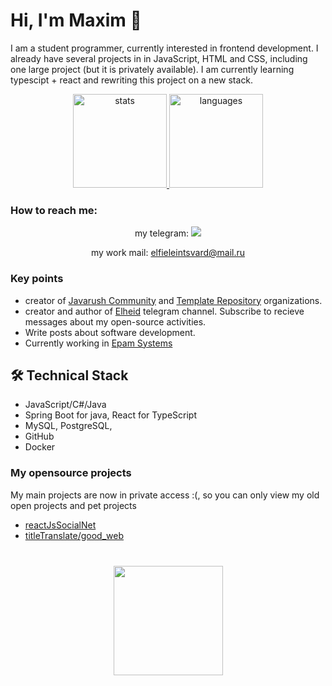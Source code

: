 # Hi, I'm Maxim 👋
I am a student programmer, currently interested in frontend development.
I already have several projects in in JavaScript, HTML and CSS, including one large project  (but it is privately available). 
I am currently learning typescipt + react and rewriting this project on a new stack.

<p align='center'>
   <a href="https://github-readme-stats.vercel.app/api?username=Elheid&show_icons=true&count_private=true&theme=dracula">
      <img
           height=150
           src="https://github-readme-stats.vercel.app/api?username=Elheid&show_icons=true&count_private=true&theme=dracula"
            alt="stats"
         />
   </a>
   <a href="https://github.com/Elheid/github-readme-stats">
      <img height=150 alt="languages" src="https://github-readme-stats.vercel.app/api/top-langs/?username=Elheid&layout=compact&theme=dracula"/>
   </a>
</p>

### How to reach me:
<div display: flex;
    flex-direction: column;
    align-items: center;
    justify-content: center;>
   <p align='center' >
   <span>my telegram:</span>
   <a href="https://t.me/elfieleintsvard">
       <img src="https://img.shields.io/badge/Telegram-2CA5E0?style=for-the-badge&logo=telegram&logoColor=white"/>
   </a>
</p>
<p align='center'>
   <span>my work mail:</span> <a href='mailto:elfieleintsvard@mail.ru'>elfieleintsvard@mail.ru</a>
</p>
</div>


### Key points
*   creator of [Javarush Community](https://github.com/javarushcommunity) and [Template Repository](https://github.com/template-repository) organizations.
*   creator and author of [Elheid](https://t.me/romankh3) telegram channel. Subscribe to recieve messages about my open-source activities.
*   Write posts about software development.
*   Currently working in [Epam Systems](https://www.linkedin.com/company/epam-systems/)

## 🛠 Technical Stack
*   JavaScript/C#/Java
*   Spring Boot for java, React for TypeScript
*   MySQL, PostgreSQL,
*   GitHub
*   Docker

### My opensource projects
My main projects are now in private access :(, 
so you can only view my old open projects and pet projects

*   [reactJsSocialNet](https://github.com/Elheid/reactJsSocialNet)
*   [titleTranslate/good_web](https://github.com/Elheid/TitleTranslateWeb)

<div align="center" style="margin: 40px 0">
   <a href="https://github.com/Elheid/github-profile-views-counter">
       <img width="175px" src="https://komarev.com/ghpvc/?username=Elheid&color=DE002D">
   </a>
</div>
